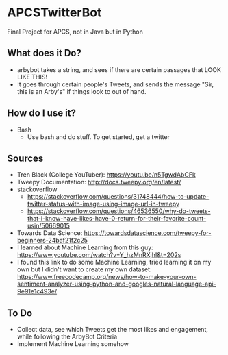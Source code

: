 # APCSTwitterBot
Final Project for APCS, not in Java but in Python

## What does it Do?
* arbybot takes a string, and sees if there are certain passages that LOOK LIKE THIS!
* It goes through certain people's Tweets, and sends the message "Sir, this is an Arby's" if  things look to out of hand.

## How do I use it?
* Bash
	* Use bash and do stuff. To get started, get a twitter 
## Sources 
* Tren Black (College YouTuber): https://youtu.be/n5TgwdAbCFk
* Tweepy Documentation: http://docs.tweepy.org/en/latest/
* stackoverflow 
	* https://stackoverflow.com/questions/31748444/how-to-update-twitter-status-with-image-using-image-url-in-tweepy
	* https://stackoverflow.com/questions/46536550/why-do-tweets-that-i-know-have-likes-have-0-return-for-their-favorite-count-usin/50669015
* Towards Data Science: https://towardsdatascience.com/tweepy-for-beginners-24baf21f2c25
* I learned about Machine Learning from this guy: https://www.youtube.com/watch?v=Y_hzMnRXjhI&t=202s
* I found this link to do some Machine Learning, tried learning it on my own but I didn't want to create my own dataset: https://www.freecodecamp.org/news/how-to-make-your-own-sentiment-analyzer-using-python-and-googles-natural-language-api-9e91e1c493e/

## To Do
* Collect data, see which Tweets get the most likes and engagement, while following the ArbyBot Criteria
* Implement Machine Learning somehow

